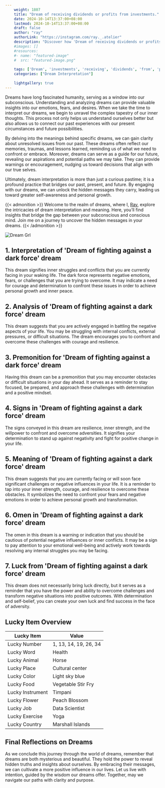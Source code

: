```yaml
---
    weight: 1807
    title: "Dream of receiving dividends or profits from investments."  # Assuming 'title' column exists
    date: 2024-10-14T13:37:00+08:00
    lastmod: 2024-10-14T13:37:00+08:00
    draft: false
    author: "ray"
    authorLink: "https://instagram.com/ray._.atelier"
    description: "Discover how 'Dream of receiving dividends or profits from investments.' can interpret your future and uncover its significant meanings in your life."
    #images: []
    #resources:
    #- name: "featured-image"
    #  src: "featured-image.png"
    
    tags: ['Dream', 'investments', 'receiving', 'dividends', 'from', 'profits']
    categories: ["Dream Interpretation"]
    
    lightgallery: true
---
```

    
Dreams have long fascinated humanity, serving as a window into our subconscious. Understanding and analyzing dreams can provide valuable insights into our emotions, fears, and desires. When we take the time to interpret our dreams, we begin to unravel the complex tapestry of our inner thoughts. This process not only helps us understand ourselves better but also allows us to connect our past experiences with our present circumstances and future possibilities.

By delving into the meanings behind specific dreams, we can gain clarity about unresolved issues from our past. These dreams often reflect our memories, traumas, and lessons learned, reminding us of what we need to confront or embrace. Moreover, dreams can serve as a guide for our future, revealing our aspirations and potential paths we may take. They can provide warnings or encouragement, nudging us toward decisions that align with our true selves.

Ultimately, dream interpretation is more than just a curious pastime; it is a profound practice that bridges our past, present, and future. By engaging with our dreams, we can unlock the hidden messages they carry, leading us toward greater self-awareness and personal growth.

{{< admonition >}}
Welcome to the realm of dreams, where I, [Ray](https://instagram.com/ray._.atelier), explore the intricacies of dream interpretation and meaning. Here, you’ll find insights that bridge the gap between your subconscious and conscious mind. Join me on a journey to uncover the hidden messages in your dreams.
{{< /admonition >}}

![Dream Grl](https://cdn.pixabay.com/photo/2017/11/02/03/35/gothic-2910057_1280.jpg "Dream Grl")

## 1. Interpretation of 'Dream of fighting against a dark force' dream
 This dream signifies inner struggles and conflicts that you are currently facing in your waking life. The dark force represents negative emotions, fears, or challenges that you are trying to overcome. It may indicate a need for courage and determination to confront these issues in order to achieve personal growth and inner peace.

## 2. Analysis of 'Dream of fighting against a dark force' dream
 This dream suggests that you are actively engaged in battling the negative aspects of your life. You may be struggling with internal conflicts, external pressures, or difficult situations. The dream encourages you to confront and overcome these challenges with courage and resilience.

## 3. Premonition for 'Dream of fighting against a dark force' dream
 Having this dream can be a premonition that you may encounter obstacles or difficult situations in your day ahead. It serves as a reminder to stay focused, be prepared, and approach these challenges with determination and a positive mindset.

## 4. Signs in 'Dream of fighting against a dark force' dream
 The signs conveyed in this dream are resilience, inner strength, and the willpower to confront and overcome adversities. It signifies your determination to stand up against negativity and fight for positive change in your life.

## 5. Meaning of 'Dream of fighting against a dark force' dream
 This dream suggests that you are currently facing or will soon face significant challenges or negative influences in your life. It is a reminder to tap into your inner strength, courage, and resilience to overcome these obstacles. It symbolizes the need to confront your fears and negative emotions in order to achieve personal growth and transformation.

## 6. Omen in 'Dream of fighting against a dark force' dream
 The omen in this dream is a warning or indication that you should be cautious of potential negative influences or inner conflicts. It may be a sign to pay attention to your emotional well-being and actively work towards resolving any internal struggles you may be facing.

## 7. Luck from 'Dream of fighting against a dark force' dream
 This dream does not necessarily bring luck directly, but it serves as a reminder that you have the power and ability to overcome challenges and transform negative situations into positive outcomes. With determination and self-belief, you can create your own luck and find success in the face of adversity.

## Lucky Item Overview
| Lucky Item          | Value              |
|---------------|--------------------|
| Lucky Number        | 1, 13, 14, 19, 26, 34  |
| Lucky Word          | Health |
| Lucky Animal        | Horse |
| Lucky Place         | Cultural center     |
| Lucky Color         | Light sky blue     |
| Lucky Food          | Vegetable Stir Fry      |
| Lucky Instrument    | Timpani |
| Lucky Flower        | Peach Blossom    |
| Lucky Job           | Data Scientist       |
| Lucky Exercise      | Yoga  |
| Lucky Country       | Marshall Islands    |


##  Final Reflections on Dreams

As we conclude this journey through the world of dreams, remember that dreams are both mysterious and beautiful. They hold the power to reveal hidden truths and insights about ourselves. By embracing their messages, we can cultivate a more positive influence in our lives. Let us live with intention, guided by the wisdom our dreams offer. Together, may we navigate our paths with clarity and purpose.

